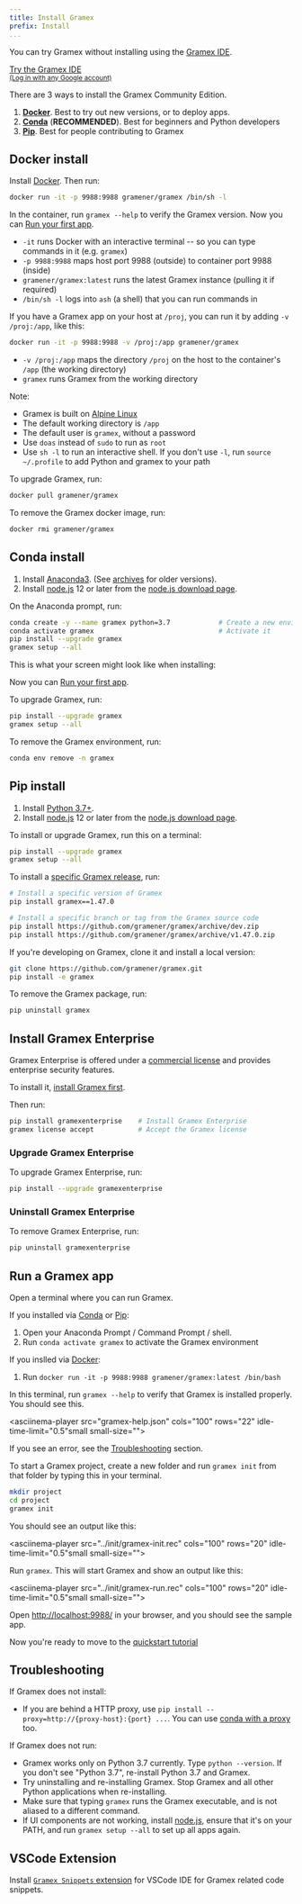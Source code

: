 ```yaml
---
title: Install Gramex
prefix: Install
...
```


<link rel="stylesheet" type="text/css" href="../node_modules/asciinema-player/resources/public/css/asciinema-player.css">

<!-- Don't include a [TOC] here -- it's confusing -->

You can try Gramex without installing using the [Gramex IDE](https://gramex.gramener.com/).

<a class="btn btn-large btn-primary" href="https://gramex.gramener.com/">
  Try the Gramex IDE
  <br><small>(Log in with any Google account)</small>
</a>

There are 3 ways to install the Gramex Community Edition.

1. [**Docker**](#docker-install). Best to try out new versions, or to deploy apps.
2. [**Conda**](#conda-install) (**RECOMMENDED**). Best for beginners and Python developers
3. [**Pip**](#pip-install). Best for people contributing to Gramex

## Docker install

Install [Docker](https://docs.docker.com/engine/install/). Then run:

```bash
docker run -it -p 9988:9988 gramener/gramex /bin/sh -l
```

In the container, run `gramex --help` to verify the Gramex version. Now you can [Run your first app](#run-a-gramex-app).

- `-it` runs Docker with an interactive terminal -- so you can type commands in it (e.g. `gramex`)
- `-p 9988:9988` maps host port 9988 (outside) to container port 9988 (inside)
- `gramener/gramex:latest` runs the latest Gramex instance (pulling it if required)
- `/bin/sh -l` logs into `ash` (a shell) that you can run commands in

<asciinema-player src="gramex-docker.json" cols="100" rows="20" idle-time-limit="0.5" font-size="small" loop="1"></asciinema-player>

If you have a Gramex app on your host at `/proj`, you can run it by adding `-v /proj:/app`, like this:

```bash
docker run -it -p 9988:9988 -v /proj:/app gramener/gramex
```

- `-v /proj:/app` maps the directory `/proj` on the host to the container's `/app` (the working directory)
- `gramex` runs Gramex from the working directory

Note:

- Gramex is built on [Alpine Linux](https://github.com/gramener/gramex/blob/master/pkg/docker-gramex-base/Dockerfile)
- The default working directory is `/app`
- The default user is `gramex`, without a password
- Use `doas` instead of `sudo` to run as `root`
- Use `sh -l` to run an interactive shell. If you don't use `-l`, run `source ~/.profile` to add Python and gramex to your path

To upgrade Gramex, run:

```bash
docker pull gramener/gramex
```

To remove the Gramex docker image, run:

```bash
docker rmi gramener/gramex
```

## Conda install

1. Install [Anaconda3][anaconda]. (See [archives](https://repo.anaconda.com/archive/) for older versions).
2. Install [node.js][nodejs] 12 or later from the [node.js download page][nodejs].

On the Anaconda prompt, run:

```bash
conda create -y --name gramex python=3.7            # Create a new environment
conda activate gramex                               # Activate it
pip install --upgrade gramex
gramex setup --all
```

This is what your screen might look like when installing:

<asciinema-player src="gramex-conda.json" cols="100" rows="20" idle-time-limit="0.5" font-size="small" small="1"></asciinema-player>

Now you can [Run your first app](#run-a-gramex-app).

To upgrade Gramex, run:

```bash
pip install --upgrade gramex
gramex setup --all
```

To remove the Gramex environment, run:

```bash
conda env remove -n gramex
```

## Pip install

1. Install [Python 3.7+](https://www.python.org/downloads/).
2. Install [node.js][nodejs] 12 or later from the [node.js download page][nodejs].

To install or upgrade Gramex, run this on a terminal:

```bash
pip install --upgrade gramex
gramex setup --all
```

<!--
`pip install --ignore-installed` was removed because of an
[Anaconda bug](https://github.com/pypa/pip/issues/2751#issuecomment-165390180) -
re-installing scandir fails on Windows.
-->

To install a [specific Gramex release](../release/), run:

```bash
# Install a specific version of Gramex
pip install gramex==1.47.0

# Install a specific branch or tag from the Gramex source code
pip install https://github.com/gramener/gramex/archive/dev.zip
pip install https://github.com/gramener/gramex/archive/v1.47.0.zip
```

If you're developing on Gramex, clone it and install a local version:

```bash
git clone https://github.com/gramener/gramex.git
pip install -e gramex
```

To remove the Gramex package, run:

```bash
pip uninstall gramex
```

## Install Gramex Enterprise

Gramex Enterprise is offered under a [commercial license](../license/) and
provides enterprise security features.

To install it, [install Gramex first](#conda-install).

Then run:

```bash
pip install gramexenterprise    # Install Gramex Enterprise
gramex license accept           # Accept the Gramex license
```

### Upgrade Gramex Enterprise

To upgrade Gramex Enterprise, run:

```bash
pip install --upgrade gramexenterprise
```

### Uninstall Gramex Enterprise

To remove Gramex Enterprise, run:

```bash
pip uninstall gramexenterprise
```

## Run a Gramex app

Open a terminal where you can run Gramex.

If you installed via [Conda](#conda-install) or [Pip](#pip-install):

1. Open your Anaconda Prompt / Command Prompt / shell.
2. Run `conda activate gramex` to activate the Gramex environment

If you inslled via [Docker](#docker-install):

1. Run `docker run -it -p 9988:9988 gramener/gramex:latest /bin/bash`

In this terminal, run `gramex --help` to verify that Gramex is installed properly. You should see this.

<asciinema-player src="gramex-help.json" cols="100" rows="22" idle-time-limit="0.5"small small-size=""></asciinema-player>

If you see an error, see the [Troubleshooting](#troubleshooting) section.

To start a Gramex project, create a new folder and run `gramex init` from that folder by typing this in your terminal.

```bash
mkdir project
cd project
gramex init
```

You should see an output like this:

<asciinema-player src="../init/gramex-init.rec" cols="100" rows="20" idle-time-limit="0.5"small small-size=""></asciinema-player>

Run `gramex`. This will start Gramex and show an output like this:

<asciinema-player src="../init/gramex-run.rec" cols="100" rows="20" idle-time-limit="0.5"small small-size=""></asciinema-player>

Open <http://localhost:9988/> in your browser, and you should see the sample app.

Now you're ready to move to the [quickstart tutorial](../tutorials/quickstart/)

## Troubleshooting

If Gramex does not install:

- If you are behind a HTTP proxy, use `pip install --proxy=http://{proxy-host}:{port} ...`.
  You can use [conda with a proxy][conda-proxy] too.

If Gramex does not run:

- Gramex works only on Python 3.7 currently. Type `python --version`. If you don't see "Python
  3.7", re-install Python 3.7 and Gramex.
- Try uninstalling and re-installing Gramex. Stop Gramex and all other Python applications when
  re-installing.
- Make sure that typing `gramex` runs the Gramex executable, and is not aliased to a different
  command.
- If UI components are not working, install [node.js][nodejs], ensure that it's on your PATH, and
  run `gramex setup --all` to set up all apps again.

## VSCode Extension

Install [`Gramex Snippets` extension](https://marketplace.visualstudio.com/items?itemName=gramener.gramexsnippets) for VSCode IDE for Gramex related code snippets.

<script src="../node_modules/asciinema-player/resources/public/js/asciinema-player.js"></script>

[anaconda]: https://repo.anaconda.com/archive/
[conda-proxy]: https://conda.io/docs/user-guide/configuration/use-winxp-with-proxy.html
[nodejs]: https://nodejs.org/en/download/
